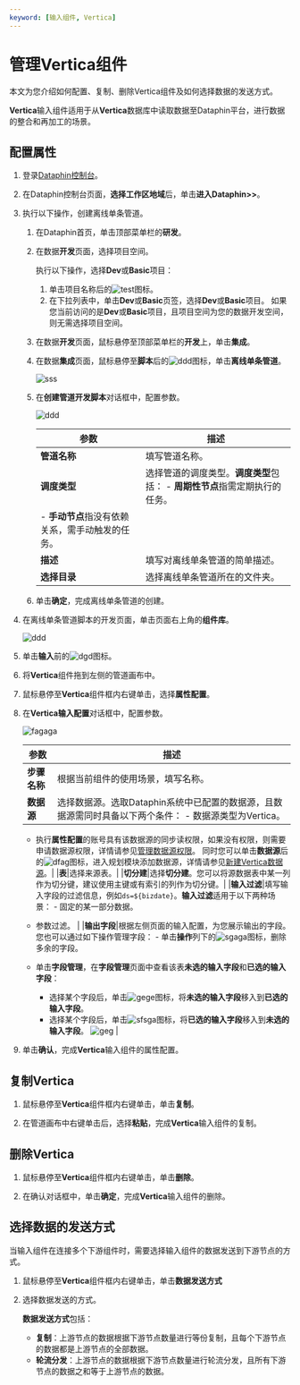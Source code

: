 ```yaml
---
keyword: [输入组件, Vertica]
---
```


# 管理Vertica组件

本文为您介绍如何配置、复制、删除Vertica组件及如何选择数据的发送方式。

**Vertica**输入组件适用于从**Vertica**数据库中读取数据至Dataphin平台，进行数据的整合和再加工的场景。

## 配置属性

1.  登录[Dataphin控制台](https://dataphin.console.aliyun.com/workingArea)。

2.  在Dataphin控制台页面，**选择工作区地域**后，单击**进入Dataphin\>\>**。

3.  执行以下操作，创建离线单条管道。

    1.  在Dataphin首页，单击顶部菜单栏的**研发**。

    2.  在数据**开发**页面，选择项目空间。

        执行以下操作，选择**Dev**或**Basic**项目：

        1.  单击项目名称后的![test](https://static-aliyun-doc.oss-cn-hangzhou.aliyuncs.com/assets/img/zh-CN/3497549951/p110384.png)图标。
        2.  在下拉列表中，单击**Dev**或**Basic**页签，选择**Dev**或**Basic**项目。
        如果您当前访问的是**Dev**或**Basic**项目，且项目空间为您的数据开发空间，则无需选择项目空间。

    3.  在数据**开发**页面，鼠标悬停至顶部菜单栏的**开发**上，单击**集成**。

    4.  在数据**集成**页面，鼠标悬停至**脚本**后的![ddd](https://static-aliyun-doc.oss-cn-hangzhou.aliyuncs.com/assets/img/zh-CN/2593819951/p80295.png)图标，单击**离线单条管道**。

        ![sss](https://static-aliyun-doc.oss-cn-hangzhou.aliyuncs.com/assets/img/zh-CN/3593819951/p80296.png)

    5.  在**创建管道开发脚本**对话框中，配置参数。

        ![ddd](https://static-aliyun-doc.oss-cn-hangzhou.aliyuncs.com/assets/img/zh-CN/3593819951/p80303.png)

        |参数|描述|
        |--|--|
        |**管道名称**|填写管道名称。|
        |**调度类型**|选择管道的调度类型。**调度类型**包括：         -   **周期性节点**指需定期执行的任务。
        -   **手动节点**指没有依赖关系，需手动触发的任务。 |
        |**描述**|填写对离线单条管道的简单描述。|
        |**选择目录**|选择离线单条管道所在的文件夹。|

    6.  单击**确定**，完成离线单条管道的创建。

4.  在离线单条管道脚本的开发页面，单击页面右上角的**组件库**。

    ![ddd](https://static-aliyun-doc.oss-cn-hangzhou.aliyuncs.com/assets/img/zh-CN/3593819951/p80313.png)

5.  单击**输入**前的![dgd](https://static-aliyun-doc.oss-cn-hangzhou.aliyuncs.com/assets/img/zh-CN/3593819951/p80354.png)图标。

6.  将**Vertica**组件拖到左侧的管道画布中。

7.  鼠标悬停至**Vertica**组件框内右键单击，选择**属性配置**。

8.  在**Vertica输入配置**对话框中，配置参数。

    ![fagaga](https://static-aliyun-doc.oss-cn-hangzhou.aliyuncs.com/assets/img/zh-CN/5883819951/p86442.png)

    |参数|描述|
    |--|--|
    |**步骤名称**|根据当前组件的使用场景，填写名称。|
    |**数据源**|选择数据源。选取Dataphin系统中已配置的数据源，且数据源需同时具备以下两个条件：     -   数据源类型为Vertica。
    -   执行**属性配置**的账号具有该数据源的同步读权限，如果没有权限，则需要申请数据源权限，详情请参见[管理数据源权限](/cn.zh-CN/资产中心/安全中心/我的权限/操作数据源权限.md)。
同时您可以单击**数据源**后的![dfag](https://static-aliyun-doc.oss-cn-hangzhou.aliyuncs.com/assets/img/zh-CN/2193819951/p80969.png)图标，进入规划模块添加数据源，详情请参见[新建Vertica数据源](/cn.zh-CN/数仓规划/数据源/新建离线数据源/新建Vertica数据源.md)。|
    |**表**|选择来源表。|
    |**切分建**|选择**切分建**。您可以将源数据表中某一列作为切分键，建议使用主键或有索引的列作为切分键。|
    |**输入过滤**|填写输入字段的过滤信息，例如`ds=${bizdate}`。**输入过滤**适用于以下两种场景：     -   固定的某一部分数据。
    -   参数过滤。 |
    |**输出字段**|根据左侧页面的输入配置，为您展示输出的字段。您也可以通过如下操作管理字段：     -   单击**操作**列下的![sgaga](https://static-aliyun-doc.oss-cn-hangzhou.aliyuncs.com/assets/img/zh-CN/2193819951/p80971.png)图标，删除多余的字段。
    -   单击**字段管理**，在**字段管理**页面中查看该表**未选的输入字段**和**已选的输入字段**：

        -   选择某个字段后，单击![gege](https://static-aliyun-doc.oss-cn-hangzhou.aliyuncs.com/assets/img/zh-CN/1293819951/p80980.png)图标，将**未选的输入字段**移入到**已选的输入字段**。
        -   选择某个字段后，单击![sfsga](https://static-aliyun-doc.oss-cn-hangzhou.aliyuncs.com/assets/img/zh-CN/1293819951/p80985.png)图标，将**已选的输入字段**移入到**未选的输入字段**。
![geg](https://static-aliyun-doc.oss-cn-hangzhou.aliyuncs.com/assets/img/zh-CN/1193819951/p80973.png) |

9.  单击**确认**，完成**Vertica**输入组件的属性配置。


## 复制Vertica

1.  鼠标悬停至**Vertica**组件框内右键单击，单击**复制**。

2.  在管道画布中右键单击后，选择**粘贴**，完成**Vertica**输入组件的复制。


## 删除Vertica

1.  鼠标悬停至**Vertica**组件框内右键单击，单击**删除**。

2.  在确认对话框中，单击**确定**，完成**Vertica**输入组件的删除。


## 选择数据的发送方式

当输入组件在连接多个下游组件时，需要选择输入组件的数据发送到下游节点的方式。

1.  鼠标悬停至**Vertica**组件框内右键单击，单击**数据发送方式**

2.  选择数据发送的方式。

    **数据发送方式**包括：

    -   **复制**：上游节点的数据根据下游节点数量进行等份复制，且每个下游节点的数据都是上游节点的全部数据。
    -   **轮流分发**：上游节点的数据根据下游节点数量进行轮流分发，且所有下游节点的数据之和等于上游节点的数据。

